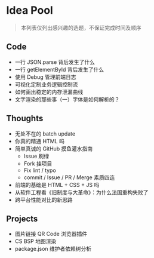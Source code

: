 # Idea Pool
> 本列表仅列出感兴趣的选题，不保证完成时间及顺序

## Code
* 一行 JSON.parse 背后发生了什么
* 一行 getElementById 背后发生了什么
* 使用 Debug 管理前端日志
* 可视化定制业务逻辑控制流
* 如何画出稳定的内存泄漏曲线
* 文字渲染的那些事（一）字体是如何解析的？

## Thoughts
* 无处不在的 batch update
* 你真的精通 HTML 吗
* 简单真诚的 GitHub 摸鱼灌水指南
  * Issue 刷绿
  * Fork 挂项目
  * Fix lint / typo
  * commit / Issue / PR / Merge 素质四连
* 前端的基础是 HTML + CSS + JS 吗
* 从软件工程看《旧制度与大革命》：为什么法国重构失败了
* 跨平台性能对比的新思路


## Projects
* 图片链接 QR Code 浏览器插件
* CS BSP 地图渲染
* package.json 维护者依赖树分析

<!-- Happy New Year! -->
<!-- Happy Birthday! -->

